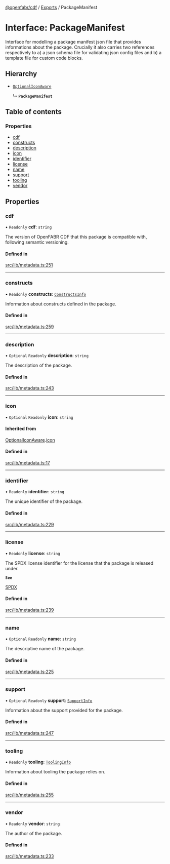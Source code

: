 [@openfabr/cdf](../README.md) / [Exports](../modules.md) / PackageManifest

# Interface: PackageManifest

Interface for modelling a package manifest json file that provides informations about the package.
Crucially it also carries two references respectively to a) a json schema file for validating json config files and b) a template file for custom code blocks.

## Hierarchy

- [`OptionalIconAware`](OptionalIconAware.md)

  ↳ **`PackageManifest`**

## Table of contents

### Properties

- [cdf](PackageManifest.md#cdf)
- [constructs](PackageManifest.md#constructs)
- [description](PackageManifest.md#description)
- [icon](PackageManifest.md#icon)
- [identifier](PackageManifest.md#identifier)
- [license](PackageManifest.md#license)
- [name](PackageManifest.md#name)
- [support](PackageManifest.md#support)
- [tooling](PackageManifest.md#tooling)
- [vendor](PackageManifest.md#vendor)

## Properties

### cdf

• `Readonly` **cdf**: `string`

The version of OpenFABR CDF that this package is compatible with, following semantic versioning.

#### Defined in

[src/lib/metadata.ts:251](https://github.com/openfabr/cdf/blob/eefa4b7/core/typescript/src/lib/metadata.ts#L251)

___

### constructs

• `Readonly` **constructs**: [`ConstructsInfo`](ConstructsInfo.md)

Information about constructs defined in the package.

#### Defined in

[src/lib/metadata.ts:259](https://github.com/openfabr/cdf/blob/eefa4b7/core/typescript/src/lib/metadata.ts#L259)

___

### description

• `Optional` `Readonly` **description**: `string`

The description of the package.

#### Defined in

[src/lib/metadata.ts:243](https://github.com/openfabr/cdf/blob/eefa4b7/core/typescript/src/lib/metadata.ts#L243)

___

### icon

• `Optional` `Readonly` **icon**: `string`

#### Inherited from

[OptionalIconAware](OptionalIconAware.md).[icon](OptionalIconAware.md#icon)

#### Defined in

[src/lib/metadata.ts:17](https://github.com/openfabr/cdf/blob/eefa4b7/core/typescript/src/lib/metadata.ts#L17)

___

### identifier

• `Readonly` **identifier**: `string`

The unique identifier of the package.

#### Defined in

[src/lib/metadata.ts:229](https://github.com/openfabr/cdf/blob/eefa4b7/core/typescript/src/lib/metadata.ts#L229)

___

### license

• `Readonly` **license**: `string`

The SPDX license identifier for the license that the package is released under.

**`See`**

[SPDX](https://spdx.org/licenses/)

#### Defined in

[src/lib/metadata.ts:239](https://github.com/openfabr/cdf/blob/eefa4b7/core/typescript/src/lib/metadata.ts#L239)

___

### name

• `Optional` `Readonly` **name**: `string`

The descriptive name of the package.

#### Defined in

[src/lib/metadata.ts:225](https://github.com/openfabr/cdf/blob/eefa4b7/core/typescript/src/lib/metadata.ts#L225)

___

### support

• `Optional` `Readonly` **support**: [`SupportInfo`](SupportInfo.md)

Information about the support provided for the package.

#### Defined in

[src/lib/metadata.ts:247](https://github.com/openfabr/cdf/blob/eefa4b7/core/typescript/src/lib/metadata.ts#L247)

___

### tooling

• `Readonly` **tooling**: [`ToolingInfo`](ToolingInfo.md)

Information about tooling the package relies on.

#### Defined in

[src/lib/metadata.ts:255](https://github.com/openfabr/cdf/blob/eefa4b7/core/typescript/src/lib/metadata.ts#L255)

___

### vendor

• `Readonly` **vendor**: `string`

The author of the package.

#### Defined in

[src/lib/metadata.ts:233](https://github.com/openfabr/cdf/blob/eefa4b7/core/typescript/src/lib/metadata.ts#L233)
